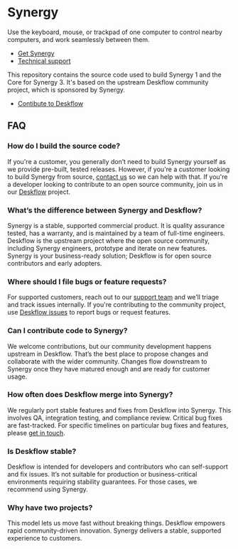 # Synergy

Use the keyboard, mouse, or trackpad of one computer to control nearby computers, and work seamlessly between them.

- [Get Synergy](https://symless.com/synergy)
- [Technical support](https://symless.com/synergy/contact)

This repository contains the source code used to build Synergy 1 and the Core for Synergy 3.
It's based on the upstream Deskflow community project, which is sponsored by Synergy.

- [Contibute to Deskflow](https://deskflow.org)

## FAQ

### How do I build the source code?
If you're a customer, you generally don’t need to build Synergy yourself as we provide pre-built, tested releases.
However, if you're a customer looking to build Synergy from source, [contact us](https://symless.com/synergy/contact) so we can help with that.
If you're a developer looking to contribute to an open source community, join us in our [Deskflow](https://deskflow.org) project.

### What’s the difference between Synergy and Deskflow?
Synergy is a stable, supported commercial product. It is quality assurance tested, has a warranty, and is maintained by a team of full-time engineers.
Deskflow is the upstream project where the open source community, including Synergy engineers, prototype and iterate on new features.
Synergy is your business-ready solution; Deskflow is for open source contributors and early adopters.

### Where should I file bugs or feature requests?
For supported customers, reach out to our [support team](https://symless.com/synergy/contact) and we’ll triage and track issues internally.
If you're contributing to the community project, use [Deskflow issues](https://github.com/deskflow/deskflow/issues) to report bugs or request features.

### Can I contribute code to Synergy?
We welcome contributions, but our community development happens upstream in Deskflow. 
That’s the best place to propose changes and collaborate with the wider community. 
Changes flow downstream to Synergy once they have matured enough and are ready for customer usage.

### How often does Deskflow merge into Synergy?
We regularly port stable features and fixes from Deskflow into Synergy.
This involves QA, integration testing, and compliance review. Critical bug fixes are fast-tracked.
For specific timelines on particular bug fixes and features, please [get in touch](https://symless.com/synergy/contact).

### Is Deskflow stable?
Deskflow is intended for developers and contributors who can self-support and fix issues.
It’s not suitable for production or business-critical environments requiring stability guarantees.
For those cases, we recommend using Synergy.

### Why have two projects?
This model lets us move fast without breaking things. Deskflow empowers rapid community-driven innovation.
Synergy delivers a stable, supported experience to customers.
